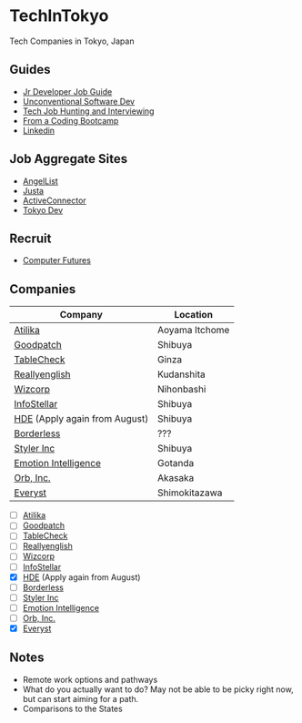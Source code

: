 # TechInTokyo
Tech Companies in Tokyo, Japan

## Guides
* [Jr Developer Job Guide](https://hackernoon.com/the-junior-engineers-job-search-strategy-guide-69c98e396483)
* [Unconventional Software Dev](http://www.juliahgrace.com/blog/2015/4/9/an-unconventional-guide-for-getting-a-software-engineering-job)
* [Tech Job Hunting and Interviewing](https://haseebq.com/how-to-break-into-tech-job-hunting-and-interviews/)
* [From a Coding Bootcamp](http://blog.calebjay.com/2016/10/18/how-this-coding-bootcamp-grad-found-a-job/)
* [Linkedin](http://blog.calebjay.com/2016/11/14/how-to-use-linkedin-as-a-coding-bootcamp-grad/)


## Job Aggregate Sites
* [AngelList](https://angel.co/jobs)
* [Justa](https://justa.io/candidate/jobs)
* [ActiveConnector](https://www.active-connector.com/)
* [Tokyo Dev](https://www.tokyodev.com/jobs/)

## Recruit
* [Computer Futures](https://www.computerfutures.com/jobs/japan/?locale=en)

## Companies
|Company | Location |
|---|---|
|[Atilika](companies/Atilika)|Aoyama Itchome |
|[Goodpatch](companies/Goodpatch)| Shibuya |
|[TableCheck](companies/tablecheck)| Ginza |
|[Reallyenglish](companies/reallyenglish)| Kudanshita |
|[Wizcorp](https://www.wizcorp.jp/#home)| Nihonbashi |
|[InfoStellar](https://www.infostellar.net/careers/)| Shibuya |
|[HDE](https://www.hde.co.jp/en/) (Apply again from August)| Shibuya |
|[Borderless](https://angel.co/borderless/jobs)| ??? |
|[Styler Inc](https://styler.link/)| Shibuya |
|[Emotion Intelligence](https://www.emin.co.jp/en/)| Gotanda |
|[Orb, Inc.](https://imagine-orb.com/)| Akasaka |
|[Everyst](https://fromeveryst.com/join-the-team/)| Shimokitazawa |

* [ ] [Atilika](companies/Atilika)
* [ ] [Goodpatch](companies/Goodpatch)
* [ ] [TableCheck](companies/tablecheck)
* [ ] [Reallyenglish](companies/reallyenglish)
* [ ] [Wizcorp](https://www.wizcorp.jp/#home)
* [ ] [InfoStellar](https://www.infostellar.net/careers/)
* [x] [HDE](https://www.hde.co.jp/en/) (Apply again from August)
* [ ] [Borderless](https://angel.co/borderless/jobs)
* [ ] [Styler Inc](https://styler.link/)
* [ ] [Emotion Intelligence](https://www.emin.co.jp/en/)
* [ ] [Orb, Inc.](https://imagine-orb.com/)
* [x] [Everyst](https://fromeveryst.com/join-the-team/)

## Notes
* Remote work options and pathways
* What do you actually want to do? May not be able to be picky right now, but can start aiming for a path.
* Comparisons to the States
